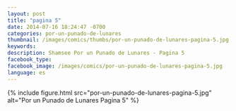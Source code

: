```yaml
---
layout: post
title: "pagina 5"
date: 2014-07-16 18:24:47 -0700
categories: por-un-punado-de-lunares
thumbnail: /images/comics/thumbs/por-un-punado-de-lunares-pagina-5.jpg
keywords: 
description: Shamsee Por un Punado de Lunares - Pagina 5
facebook_type: 
facebook_image: /images/comics/por-un-punado-de-lunares-pagina-5.jpg
language: es
---
```


{% include figure.html src="por-un-punado-de-lunares-pagina-5.jpg" alt="Por un Punado de Lunares Pagina 5" %}